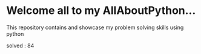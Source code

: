 # Welcome all to my AllAboutPython...
This repository contains and showcase my problem solving skills using python

solved : 84
